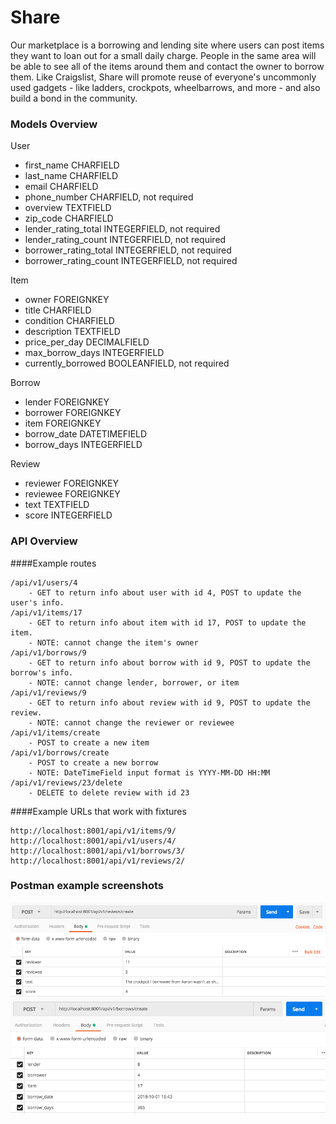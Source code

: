 # Share

Our marketplace is a borrowing and lending site where users can post items they want to loan out for a small daily charge. People in the same area will be able to see all of the items around them and contact the owner to borrow them. Like Craigslist, Share will promote reuse of everyone's uncommonly used gadgets - like ladders, crockpots, wheelbarrows, and more - and also build a bond in the community.

### Models Overview

User
- first_name CHARFIELD
- last_name CHARFIELD
- email CHARFIELD
- phone_number CHARFIELD, not required
- overview TEXTFIELD
- zip_code CHARFIELD
- lender_rating_total INTEGERFIELD, not required
- lender_rating_count INTEGERFIELD, not required
- borrower_rating_total INTEGERFIELD, not required
- borrower_rating_count INTEGERFIELD, not required

Item
- owner FOREIGNKEY
- title CHARFIELD
- condition CHARFIELD
- description TEXTFIELD
- price_per_day DECIMALFIELD
- max_borrow_days INTEGERFIELD
- currently_borrowed BOOLEANFIELD, not required

Borrow
- lender FOREIGNKEY
- borrower FOREIGNKEY
- item FOREIGNKEY
- borrow_date DATETIMEFIELD
- borrow_days INTEGERFIELD

Review
- reviewer FOREIGNKEY
- reviewee FOREIGNKEY
- text TEXTFIELD
- score INTEGERFIELD

### API Overview

####Example routes

    /api/v1/users/4 
        - GET to return info about user with id 4, POST to update the user's info.
    /api/v1/items/17 
        - GET to return info about item with id 17, POST to update the item.
        - NOTE: cannot change the item's owner
    /api/v1/borrows/9
        - GET to return info about borrow with id 9, POST to update the borrow's info.
        - NOTE: cannot change lender, borrower, or item
    /api/v1/reviews/9 
        - GET to return info about review with id 9, POST to update the review.
        - NOTE: cannot change the reviewer or reviewee
    /api/v1/items/create 
        - POST to create a new item
    /api/v1/borrows/create 
        - POST to create a new borrow
        - NOTE: DateTimeField input format is YYYY-MM-DD HH:MM
    /api/v1/reviews/23/delete 
        - DELETE to delete review with id 23
    
####Example URLs that work with fixtures

    http://localhost:8001/api/v1/items/9/
    http://localhost:8001/api/v1/users/4/
    http://localhost:8001/api/v1/borrows/3/
    http://localhost:8001/api/v1/reviews/2/

### Postman example screenshots

![postman example](img/create_review.png)
![postman example](img/create_borrow.png)
